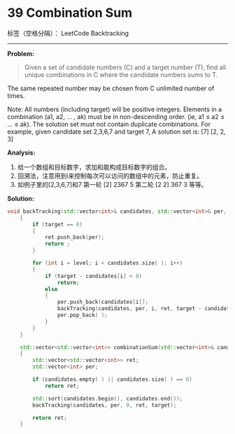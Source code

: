 ﻿# 39 Combination Sum

标签（空格分隔）： LeetCode Backtracking

---

**Problem:**
>   Given a set of candidate numbers (C) and a target number (T), find all unique combinations in C where the candidate numbers sums to T.
>
The same repeated number may be chosen from C unlimited number of times.
>
Note:
All numbers (including target) will be positive integers.
Elements in a combination (a1, a2, … , ak) must be in non-descending order. (ie, a1 ≤ a2 ≤ … ≤ ak).
The solution set must not contain duplicate combinations.
For example, given candidate set 2,3,6,7 and target 7, 
A solution set is: 
[7] 
[2, 2, 3] 

**Analysis:**

 1. 给一个数组和目标数字，求加和能构成目标数字的组合。
 2. 回溯法，注意用到i来控制每次可以访问的数组中的元素，防止重复。
 3. 如例子里的[2,3,6,7]和7
 第一轮 [2] 2367 5
 第二轮 [2 2] 367 3
等等。
 
**Solution:**
```cpp
void backTracking(std::vector<int>& candidates, std::vector<int>& per, int level, std::vector<std::vector<int>>& ret, int target)
	{
		if (target == 0)
		{
			ret.push_back(per);
			return ;
		}

		for (int i = level; i < candidates.size( ); i++)
		{
			if (target - candidates[i] < 0)
				return;
			else
			{
				per.push_back(candidates[i]);
				backTracking(candidates, per, i, ret, target - candidates[i]);
				per.pop_back( );
			}
		}
	}

	std::vector<std::vector<int>> combinationSum(std::vector<int>& candidates, int target)
	{
		std::vector<std::vector<int>> ret;
		std::vector<int> per;

		if (candidates.empty( ) || candidates.size( ) == 0)
			return ret;

		std::sort(candidates.begin(), candidates.end());
		backTracking(candidates, per, 0, ret, target);

		return ret;
	}
```

 
